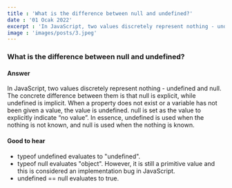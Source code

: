 ```yaml
---
title : 'What is the difference between null and undefined?'
date : '01 Ocak 2022'
excerpt : 'In JavaScript, two values discretely represent nothing - undefined and null. The concrete difference between...'
image : 'images/posts/3.jpeg'
---
```


### What is the difference between null and undefined?
#### Answer

In JavaScript, two values discretely represent nothing - undefined and null. The concrete difference between them is that null is explicit, while undefined is implicit. When a property does not exist or a variable has not been given a value, the value is undefined. null is set as the value to explicitly indicate “no value”. In essence, undefined is used when the nothing is not known, and null is used when the nothing is known.


#### Good to hear

-   typeof undefined evaluates to "undefined".
-   typeof null evaluates "object". However, it is still a primitive value and this is considered an implementation bug in JavaScript.
-   undefined == null evaluates to true.